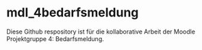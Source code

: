 # mdl_4bedarfsmeldung
Diese Github respository ist für die kollaborative Arbeit der Moodle Projektgruppe 4: Bedarfsmeldung.
